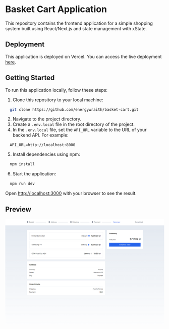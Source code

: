 # Basket Cart Application

This repository contains the frontend application for a simple shopping system built using React/Next.js and state management with xState.

## Deployment
This application is deployed on Vercel. You can access the live deployment [here](https://basket-cart.vercel.app/).

## Getting Started

To run this application locally, follow these steps:

1. Clone this repository to your local machine:

```bash
  git clone https://github.com/energywraith/basket-cart.git
```

2. Navigate to the project directory.
3. Create a `.env.local` file in the root directory of the project.
4. In the `.env.local` file, set the `API_URL` variable to the URL of your backend API. For example:

```
  API_URL=http://localhost:8000
```

5. Install dependencies using npm:

```bash
  npm install
```

6. Start the application:

```bash
  npm run dev
```

Open [http://localhost:3000](http://localhost:3000) with your browser to see the result.

## Preview
![Harmonia Logo](public/preview.png)